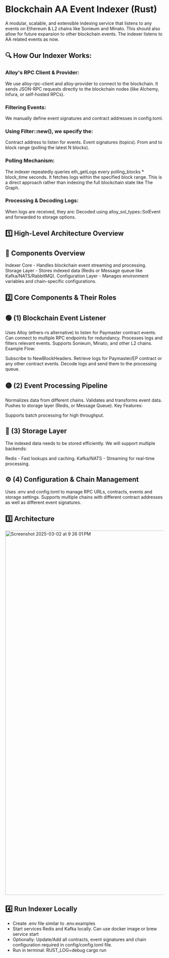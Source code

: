 # Blockchain AA Event Indexer (Rust)
A modular, scalable, and extensible indexing service that listens to any events on Ethereum & L2 chains like Sonieum and Minato. This should also allow for future expansion to other blockchain events. The indexer listens to AA related events as now.

## 🔍 How Our Indexer Works:

### Alloy's RPC Client & Provider:
We use alloy-rpc-client and alloy-provider to connect to the blockchain.
It sends JSON-RPC requests directly to the blockchain nodes (like Alchemy, Infura, or self-hosted RPCs).

### Filtering Events:
We manually define event signatures and contract addresses in config.toml.

### Using Filter::new(), we specify the:
Contract address to listen for events.
Event signatures (topics).
From and to block range (polling the latest N blocks).

### Polling Mechanism:
The indexer repeatedly queries eth_getLogs every polling_blocks * block_time seconds.
It fetches logs within the specified block range.
This is a direct approach rather than indexing the full blockchain state like The Graph.

### Processing & Decoding Logs:
When logs are received, they are:
Decoded using alloy_sol_types::SolEvent and forwarded to storage options.

## 1️⃣ High-Level Architecture Overview
## 🔹 Components Overview
Indexer Core - Handles blockchain event streaming and processing.
Storage Layer - Stores indexed data (Redis or Message queue like Kafka/NATS/RabbitMQ).
Configuration Layer - Manages environment variables and chain-specific configurations.

## 2️⃣ Core Components & Their Roles
## 🟢 (1) Blockchain Event Listener
Uses Alloy (ethers-rs alternative) to listen for Paymaster contract events.
Can connect to multiple RPC endpoints for redundancy.
Processes logs and filters relevant events.
Supports Sonieum, Minato, and other L2 chains.
Example Flow:

Subscribe to NewBlockHeaders.
Retrieve logs for Paymaster/EP contract or any other contract  events.
Decode logs and send them to the processing queue.

## 🟡 (2) Event Processing Pipeline
Normalizes data from different chains.
Validates and transforms event data.
Pushes to storage layer (Redis, or Message Queue).
Key Features:

Supports batch processing for high throughput.


## 🔵 (3) Storage Layer
The indexed data needs to be stored efficiently. We will support multiple backends:

Redis - Fast lookups and caching.
Kafka/NATS - Streaming for real-time processing.


## ⚙️ (4) Configuration & Chain Management
Uses .env and config.toml to manage RPC URLs, contracts, events and storage settings.
Supports multiple chains with different contract addresses as well as different event signatures.

## :three: Architecture

<img width="1158" alt="Screenshot 2025-03-02 at 9 26 01 PM" src="https://github.com/user-attachments/assets/7dda1bd8-0639-4ebb-aabd-78184c1d12b6" />


## :four: Run Indexer Locally

- Create .env file similar to .env.examples
- Start services Redis and Kafka locally. Can use docker image or brew service start
- Optionally: Update/Add all contracts, event signatures and chain configuration required in config/config.toml file.
- Run in terminal: RUST_LOG=debug cargo run
